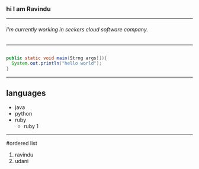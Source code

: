 ### hi I am Ravindu
---
###### i'm currently working in seekers cloud software company.
***
```java

public static void main(Strng args[]){
  System.out.println("hello world");
}
```
***
## languages
* java
* python
* ruby
  * ruby 1
---

#ordered list
1. ravindu
2. udani
